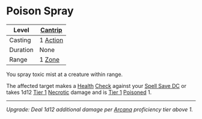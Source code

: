# Poison Spray

| Level    | [Cantrip]({Cantrips}.md)                            |
| -------- | --------------------------------------------------------------------- |
| Casting  | 1 [Action](../../../../Game%20Procedures/Core%20Procedures/Action.md) |
| Duration | None                                                                  |
| Range    | 1 [Zone](../../../../Game%20Procedures/Core%20Procedures/Zone.md)     |

You spray toxic mist at a creature within range.

The affected target makes a [Health](../../../../Player%20Characters/Attributes/Health.md) [Check](../../../../Game%20Procedures/Core%20Procedures/Check.md) against your [Spell Save DC](../../../Spellcasting/Spell%20Save%20DC.md) or takes 1d12 [Tier 1](../../../../Game%20Procedures/Combat/Damage/Damage%20Tiers/Tier%201.md) [Necrotic](../../../../Game%20Procedures/Combat/Damage/Damage%20Types/Necrotic.md) damage and is [Tier 1](../../../../Game%20Procedures/Combat/Damage/Damage%20Tiers/Tier%201.md) [Poisoned](../../../../Game%20Procedures/Conditions/Poisoned.md) 1.

---
*Upgrade: Deal 1d12 additional damage per [Arcana](../../../../Player%20Characters/Skills/Arcana.md) proficiency tier above 1.*
